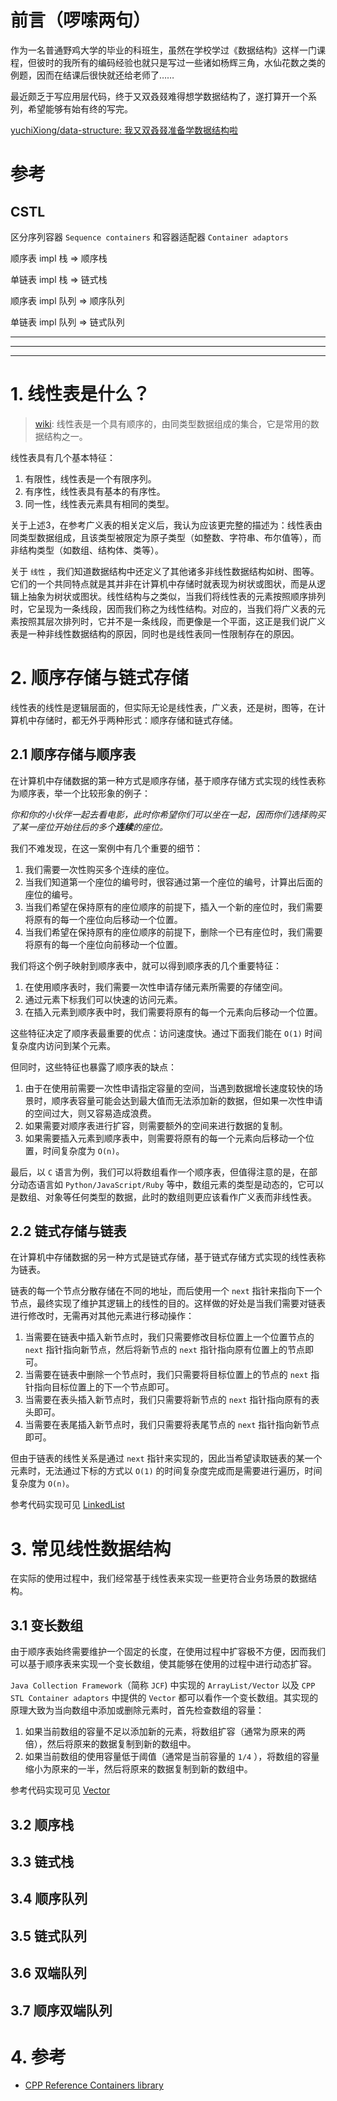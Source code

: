 # 前言（啰嗦两句）

作为一名普通野鸡大学的毕业的科班生，虽然在学校学过《数据结构》这样一门课程，但彼时的我所有的编码经验也就只是写过一些诸如杨辉三角，水仙花数之类的例题，因而在结课后很快就还给老师了……

最近颇乏于写应用层代码，终于又双叒叕难得想学数据结构了，遂打算开一个系列，希望能够有始有终的写完。

[yuchiXiong/data-structure: 我又双叒叕准备学数据结构啦](https://github.com/yuchiXiong/data-structure)


# 参考

## CSTL

区分序列容器 `Sequence containers` 和容器适配器 `Container adaptors`

顺序表 impl 栈 => 顺序栈

单链表 impl 栈 => 链式栈

顺序表 impl 队列 => 顺序队列

单链表 impl 队列 => 链式队列


---
---
---
# 1. 线性表是什么？
> [wiki](https://zh.wikipedia.org/wiki/%E7%BA%BF%E6%80%A7%E8%A1%A8): 线性表是一个具有顺序的，由同类型数据组成的集合，它是常用的数据结构之一。

线性表具有几个基本特征：
1. 有限性，线性表是一个有限序列。
2. 有序性，线性表具有基本的有序性。
3. 同一性，线性表元素具有相同的类型。

关于上述3，在参考广义表的相关定义后，我认为应该更完整的描述为：线性表由同类型数据组成，且该类型被限定为原子类型（如整数、字符串、布尔值等），而非结构类型（如数组、结构体、类等）。

关于 `线性` ，我们知道数据结构中还定义了其他诸多非线性数据结构如树、图等。它们的一个共同特点就是其并非在计算机中存储时就表现为树状或图状，而是从逻辑上抽象为树状或图状。线性结构与之类似，当我们将线性表的元素按照顺序排列时，它呈现为一条线段，因而我们称之为线性结构。对应的，当我们将广义表的元素按照其层次排列时，它并不是一条线段，而更像是一个平面，这正是我们说广义表是一种非线性数据结构的原因，同时也是线性表同一性限制存在的原因。


# 2. 顺序存储与链式存储
线性表的线性是逻辑层面的，但实际无论是线性表，广义表，还是树，图等，在计算机中存储时，都无外乎两种形式：顺序存储和链式存储。

## 2.1 顺序存储与顺序表
在计算机中存储数据的第一种方式是顺序存储，基于顺序存储方式实现的线性表称为顺序表，举一个比较形象的例子：

*你和你的小伙伴一起去看电影，此时你希望你们可以坐在一起，因而你们选择购买了某一座位开始往后的多个**连续**的座位。*

我们不难发现，在这一案例中有几个重要的细节：

1. 我们需要一次性购买多个连续的座位。
2. 当我们知道第一个座位的编号时，很容通过第一个座位的编号，计算出后面的座位的编号。
3. 当我们希望在保持原有的座位顺序的前提下，插入一个新的座位时，我们需要将原有的每一个座位向后移动一个位置。
4. 当我们希望在保持原有的座位顺序的前提下，删除一个已有座位时，我们需要将原有的每一个座位向前移动一个位置。

我们将这个例子映射到顺序表中，就可以得到顺序表的几个重要特征：

1. 在使用顺序表时，我们需要一次性申请存储元素所需要的存储空间。
2. 通过元素下标我们可以快速的访问元素。
3. 在插入元素到顺序表中时，我们需要将原有的每一个元素向后移动一个位置。

这些特征决定了顺序表最重要的优点：访问速度快。通过下面我们能在 `O(1)` 时间复杂度内访问到某个元素。

但同时，这些特征也暴露了顺序表的缺点：
1. 由于在使用前需要一次性申请指定容量的空间，当遇到数据增长速度较快的场景时，顺序表容量可能会达到最大值而无法添加新的数据，但如果一次性申请的空间过大，则又容易造成浪费。
2. 如果需要对顺序表进行扩容，则需要额外的空间来进行数据的复制。
3. 如果需要插入元素到顺序表中，则需要将原有的每一个元素向后移动一个位置，时间复杂度为 `O(n)`。

最后，以 `C` 语言为例，我们可以将数组看作一个顺序表，但值得注意的是，在部分动态语言如 `Python/JavaScript/Ruby` 等中，数组元素的类型是动态的，它可以是数组、对象等任何类型的数据，此时的数组则更应该看作广义表而非线性表。

## 2.2 链式存储与链表
在计算机中存储数据的另一种方式是链式存储，基于链式存储方式实现的线性表称为链表。

链表的每一个节点分散存储在不同的地址，而后使用一个 `next` 指针来指向下一个节点，最终实现了维护其逻辑上的线性的目的。这样做的好处是当我们需要对链表进行修改时，无需再对其他元素进行移动操作：

1. 当需要在链表中插入新节点时，我们只需要修改目标位置上一个位置节点的 `next` 指针指向新节点，然后将新节点的 `next` 指针指向原有位置上的节点即可。
2. 当需要在链表中删除一个节点时，我们只需要将目标位置上的节点的 `next` 指针指向目标位置上的下一个节点即可。
3. 当需要在表头插入新节点时，我们只需要将新节点的 `next` 指针指向原有的表头即可。
4. 当需要在表尾插入新节点时，我们只需要将表尾节点的 `next` 指针指向新节点即可。

但由于链表的线性关系是通过 `next` 指针来实现的，因此当希望读取链表的某一个元素时，无法通过下标的方式以 `O(1)` 的时间复杂度完成而是需要进行遍历，时间复杂度为 `O(n)`。

参考代码实现可见 [LinkedList](https://github.com/yuchiXiong/data-structure/blob/main/List/LinkedList.cpp)

# 3. 常见线性数据结构
在实际的使用过程中，我们经常基于线性表来实现一些更符合业务场景的数据结构。
## 3.1 变长数组
由于顺序表始终需要维护一个固定的长度，在使用过程中扩容极不方便，因而我们可以基于顺序表来实现一个变长数组，使其能够在使用的过程中进行动态扩容。

`Java Collection Framework`（简称 `JCF`) 中实现的 `ArrayList/Vector` 以及 `CPP STL Container adaptors` 中提供的 `Vector` 都可以看作一个变长数组。其实现的原理大致为当向数组中添加或删除元素时，首先检查数组的容量：

1. 如果当前数组的容量不足以添加新的元素，将数组扩容（通常为原来的两倍），然后将原来的数据复制到新的数组中。
2. 如果当前数组的使用容量低于阈值（通常是当前容量的 `1/4` ），将数组的容量缩小为原来的一半，然后将原来的数据复制到新的数组中。

参考代码实现可见 [Vector](https://github.com/yuchiXiong/data-structure/blob/main/List/Vector.cpp)

## 3.2 顺序栈


## 3.3 链式栈
## 3.4 顺序队列
## 3.5 链式队列
## 3.6 双端队列
## 3.7 顺序双端队列

# 4. 参考
- [CPP Reference Containers library](https://en.cppreference.com/w/cpp/container)
